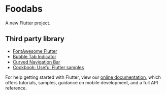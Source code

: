 # Foodabs

A new Flutter project.

## Third party library

- [FontAwesome Flutter](https://pub.dev/packages/font_awesome_flutter)
- [Bubble Tab Indicator](https://pub.dev/packages/bubble_tab_indicator)
- [Curved Navigation Bar](https://pub.dev/packages/curved_navigation_bar)
- [Cookbook: Useful Flutter samples](https://flutter.dev/docs/cookbook)

For help getting started with Flutter, view our
[online documentation](https://flutter.dev/docs), which offers tutorials,
samples, guidance on mobile development, and a full API reference.
